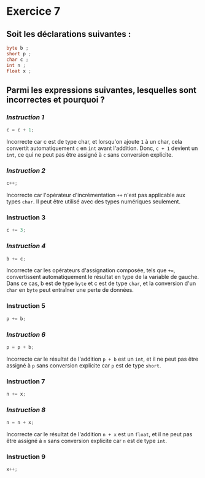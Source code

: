# Exercice 7

## Soit les déclarations suivantes :

```java
byte b ;
short p ;
char c ;
int n ;
float x ;
```

## Parmi les expressions suivantes, lesquelles sont incorrectes et pourquoi ?

### *Instruction 1*

```java
c = c + 1;
```

Incorrecte car c est de type char, et lorsqu'on ajoute `1` à un char, cela convertit automatiquement `c` en `int` avant l'addition. Donc, `c + 1` devient un `int`, ce qui ne peut pas être assigné à `c` sans conversion explicite.

### *Instruction 2*

```java
c++;
```

Incorrecte car l'opérateur d'incrémentation `++` n'est pas applicable aux types `char`. Il peut être utilisé avec des types numériques seulement.

### Instruction 3

```java
c += 3;
```

### *Instruction 4*

```java
b += c;
```

Incorrecte car les opérateurs d'assignation composée, tels que `+=`, convertissent automatiquement le résultat en type de la variable de gauche. Dans ce cas, b est de type `byte` et c est de type `char`, et la conversion d'un `char` en `byte` peut entraîner une perte de données.

### Instruction 5

```java
p += b;
```

### *Instruction 6*

```java
p = p + b;
```

Incorrecte car le résultat de l'addition `p + b` est un `int`, et il ne peut pas être assigné à `p` sans conversion explicite car `p` est de type `short`.

### Instruction 7

```java
n += x;
```

### *Instruction 8*

```java
n = n + x;
```

Incorrecte car le résultat de l'addition `n + x` est un `float`, et il ne peut pas être assigné à `n` sans conversion explicite car `n` est de type `int`.

### Instruction 9

```java
x++;
```

